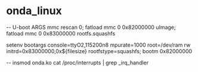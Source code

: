 onda_linux
==========

-- U-boot ARGS
mmc rescan 0; fatload mmc 0 0x82000000 uImage; fatload mmc 0 0x83000000 rootfs.squashfs

setenv bootargs console=ttyO2,115200n8 mpurate=1000 root=/dev/ram rw initrd=0x83000000,0x${filesize} rootfstype=squashfs; bootm 0x82000000

-- 
insmod onda.ko
cat /proc/interrupts | grep _irq_handler
